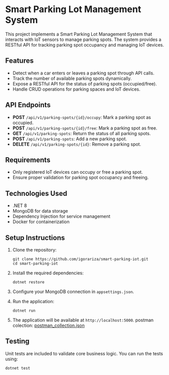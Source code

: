 # Smart Parking Lot Management System

This project implements a Smart Parking Lot Management System that interacts with IoT sensors to manage parking spots. The system provides a RESTful API for tracking parking spot occupancy and managing IoT devices.

## Features

- Detect when a car enters or leaves a parking spot through API calls.
- Track the number of available parking spots dynamically.
- Expose a RESTful API for the status of parking spots (occupied/free).
- Handle CRUD operations for parking spaces and IoT devices.

## API Endpoints

- **POST** `/api/v1/parking-spots/{id}/occupy`: Mark a parking spot as occupied.
- **POST** `/api/v1/parking-spots/{id}/free`: Mark a parking spot as free.
- **GET** `/api/v1/parking-spots`: Return the status of all parking spots.
- **POST** `/api/v1/parking-spots`: Add a new parking spot.
- **DELETE** `/api/v1/parking-spots/{id}`: Remove a parking spot.

## Requirements

- Only registered IoT devices can occupy or free a parking spot.
- Ensure proper validation for parking spot occupancy and freeing.

## Technologies Used

- .NET 8
- MongoDB for data storage
- Dependency Injection for service management
- Docker for containerization

## Setup Instructions

1. Clone the repository:
   ```
   git clone https://github.com/igorariza/smart-parking-iot.git
   cd smart-parking-iot
   ```

2. Install the required dependencies:
   ```
   dotnet restore
   ```

3. Configure your MongoDB connection in `appsettings.json`.

4. Run the application:
   ```
   dotnet run
   ```
5. The application will be available at `http://localhost:5000`.
   postman colection:
   [postman_collection.json](postman_collection.json)

## Testing

Unit tests are included to validate core business logic. You can run the tests using:
```
dotnet test
```

